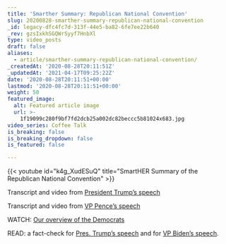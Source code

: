 ```yaml
---
title: 'Smarther Summary: Republican National Convention'
slug: 20200828-smarther-summary-republican-national-convention
_id: legacy-dfc4fc7d-313f-44e5-ba82-6fe7ee22b640
_rev: gzsIxkhSGQWrSyyf7HnbXl
type: video_posts
draft: false
aliases:
  - article/smarther-summary-republican-national-convention/
_createdAt: '2020-08-28T20:11:51Z'
_updatedAt: '2021-04-17T09:25:22Z'
date: '2020-08-28T20:11:51+00:00'
lastmod: '2020-08-28T20:11:51+00:00'
weight: 50
featured_image:
  alt: Featured article image
  url: >-
    1f19099c280f9bf7fd2dcb25a002dc82beccc5b81024x683.jpg
video_series: Coffee Talk
is_breaking: false
is_breaking_dropdown: false
is_featured: false

---
```

{{< youtube id="k4g_XudESuQ" title="SmartHER Summary of the Republican National Convention" >}}

Transcript and video from [President Trump’s speech](https://www.cnn.com/2020/08/28/politics/donald-trump-speech-transcript/index.html)

Transcript and video from [VP Pence’s speech](https://www.cnn.com/2020/08/26/politics/mike-pence-speech-transcript/index.html)

WATCH: [Our overview of the Democrats](https://youtu.be/H7vM7AhYArc)

READ: a fact-check for [Pres. Trump’s speech](https://www.politifact.com/article/2020/aug/28/fact-checking-donald-trumps-2020-rnc-speech/) and for [VP Biden’s speech](https://www.politifact.com/article/2020/aug/21/fact-checking-joe-biden-2020-democrat-national-con/).